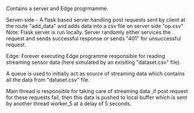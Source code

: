 Contains a server and Edge progrmamme.

Server-side - A flask based server handling post requests sent by client at the route "add_data" and adds data into a csv file on server side "op.csv"
Note: Flask server is run locally.
Server randomly either services the request and sends successful response or sends "401" for unsuccessful request.

Edge: Forever executing Edge programme responsible for reading streaming sensor data (here simulated by an exisiting "dataset.csv" file).

A queue is used to initially act as source of streaming data which contains all the data from "dataset.csv" file.

Main thread is responsible for taking care of streaming data ,if post request for these requests fail, then this data is pushed to local buffer which is sent by another thread worker_5 at a delay of 5 seconds.

